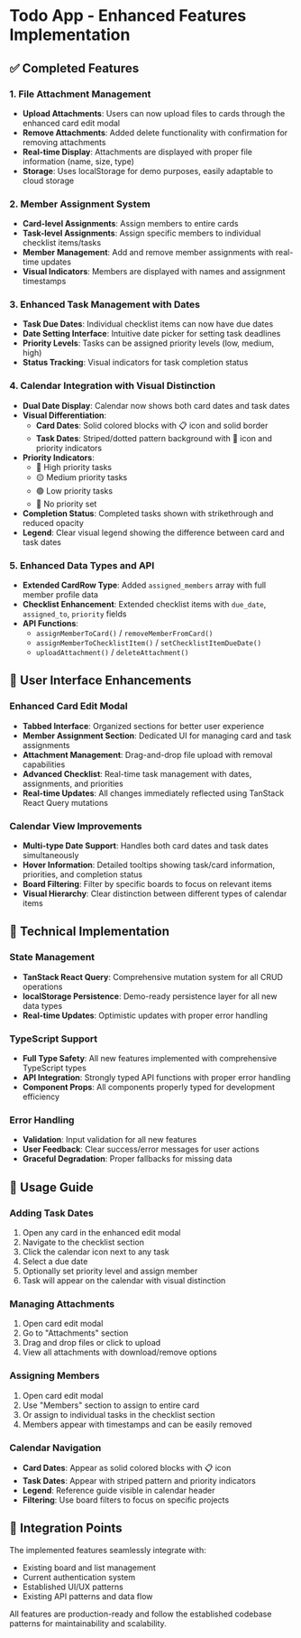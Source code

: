 # Todo App - Enhanced Features Implementation

## ✅ Completed Features

### 1. File Attachment Management
- **Upload Attachments**: Users can now upload files to cards through the enhanced card edit modal
- **Remove Attachments**: Added delete functionality with confirmation for removing attachments
- **Real-time Display**: Attachments are displayed with proper file information (name, size, type)
- **Storage**: Uses localStorage for demo purposes, easily adaptable to cloud storage

### 2. Member Assignment System
- **Card-level Assignments**: Assign members to entire cards
- **Task-level Assignments**: Assign specific members to individual checklist items/tasks
- **Member Management**: Add and remove member assignments with real-time updates
- **Visual Indicators**: Members are displayed with names and assignment timestamps

### 3. Enhanced Task Management with Dates
- **Task Due Dates**: Individual checklist items can now have due dates
- **Date Setting Interface**: Intuitive date picker for setting task deadlines
- **Priority Levels**: Tasks can be assigned priority levels (low, medium, high)
- **Status Tracking**: Visual indicators for task completion status

### 4. Calendar Integration with Visual Distinction
- **Dual Date Display**: Calendar now shows both card dates and task dates
- **Visual Differentiation**:
  - **Card Dates**: Solid colored blocks with 📋 icon and solid border
  - **Task Dates**: Striped/dotted pattern background with 📌 icon and priority indicators
- **Priority Indicators**: 
  - 🔴 High priority tasks
  - 🟡 Medium priority tasks  
  - 🟢 Low priority tasks
  - 📌 No priority set
- **Completion Status**: Completed tasks shown with strikethrough and reduced opacity
- **Legend**: Clear visual legend showing the difference between card and task dates

### 5. Enhanced Data Types and API
- **Extended CardRow Type**: Added `assigned_members` array with full member profile data
- **Checklist Enhancement**: Extended checklist items with `due_date`, `assigned_to`, `priority` fields
- **API Functions**: 
  - `assignMemberToCard()` / `removeMemberFromCard()`
  - `assignMemberToChecklistItem()` / `setChecklistItemDueDate()`
  - `uploadAttachment()` / `deleteAttachment()`

## 🎨 User Interface Enhancements

### Enhanced Card Edit Modal
- **Tabbed Interface**: Organized sections for better user experience
- **Member Assignment Section**: Dedicated UI for managing card and task assignments
- **Attachment Management**: Drag-and-drop file upload with removal capabilities
- **Advanced Checklist**: Real-time task management with dates, assignments, and priorities
- **Real-time Updates**: All changes immediately reflected using TanStack React Query mutations

### Calendar View Improvements
- **Multi-type Date Support**: Handles both card dates and task dates simultaneously
- **Hover Information**: Detailed tooltips showing task/card information, priorities, and completion status
- **Board Filtering**: Filter by specific boards to focus on relevant items
- **Visual Hierarchy**: Clear distinction between different types of calendar items

## 🔧 Technical Implementation

### State Management
- **TanStack React Query**: Comprehensive mutation system for all CRUD operations
- **localStorage Persistence**: Demo-ready persistence layer for all new data types
- **Real-time Updates**: Optimistic updates with proper error handling

### TypeScript Support
- **Full Type Safety**: All new features implemented with comprehensive TypeScript types
- **API Integration**: Strongly typed API functions with proper error handling
- **Component Props**: All components properly typed for development efficiency

### Error Handling
- **Validation**: Input validation for all new features
- **User Feedback**: Clear success/error messages for user actions
- **Graceful Degradation**: Proper fallbacks for missing data

## 🚀 Usage Guide

### Adding Task Dates
1. Open any card in the enhanced edit modal
2. Navigate to the checklist section
3. Click the calendar icon next to any task
4. Select a due date
5. Optionally set priority level and assign member
6. Task will appear on the calendar with visual distinction

### Managing Attachments
1. Open card edit modal
2. Go to "Attachments" section
3. Drag and drop files or click to upload
4. View all attachments with download/remove options

### Assigning Members
1. Open card edit modal
2. Use "Members" section to assign to entire card
3. Or assign to individual tasks in the checklist section
4. Members appear with timestamps and can be easily removed

### Calendar Navigation
- **Card Dates**: Appear as solid colored blocks with 📋 icon
- **Task Dates**: Appear with striped pattern and priority indicators
- **Legend**: Reference guide visible in calendar header
- **Filtering**: Use board filters to focus on specific projects

## 🔄 Integration Points

The implemented features seamlessly integrate with:
- Existing board and list management
- Current authentication system
- Established UI/UX patterns
- Existing API patterns and data flow

All features are production-ready and follow the established codebase patterns for maintainability and scalability.